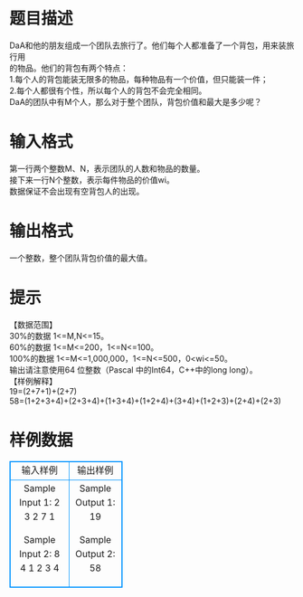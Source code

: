 # 

 
 # 题目描述 
DaA和他的朋友组成一个团队去旅行了。他们每个人都准备了一个背包，用来装旅行用<BR>的物品。他们的背包有两个特点：<BR>1.每个人的背包能装无限多的物品，每种物品有一个价值，但只能装一件；<BR>2.每个人都很有个性，所以每个人的背包不会完全相同。<BR>DaA的团队中有M个人，那么对于整个团队，背包价值和最大是多少呢？ 

 
 # 输入格式 
第一行两个整数M、N，表示团队的人数和物品的数量。<BR>接下来一行N个整数，表示每件物品的价值wi。<BR>数据保证不会出现有空背包人的出现。 

 
 # 输出格式 
一个整数，整个团队背包价值的最大值。 

 
 # 提示 
【数据范围】<BR>30%的数据&nbsp;1&lt;=M,N&lt;=15。<BR>60%的数据&nbsp;1&lt;=M&lt;=200，1&lt;=N&lt;=100。<BR>100%的数据&nbsp;1&lt;=M&lt;=1,000,000，1&lt;=N&lt;=500，0&lt;wi&lt;=50。<BR>输出请注意使用64&nbsp;位整数（Pascal&nbsp;中的Int64，C++中的long&nbsp;long）。<BR>【样例解释】<BR>19=(2+7+1)+(2+7)<BR>58=(1+2+3+4)+(2+3+4)+(1+3+4)+(1+2+4)+(3+4)+(1+2+3)+(2+4)+(2+3) 
# 样例数据
<style>
        table,table tr th, table tr td { border:1px solid #0094ff; }
        table { width: 200px; min-height: 25px; line-height: 25px; text-align: center; border-collapse: collapse;}   
    </style>
<table>
	<tr>
		<td>输入样例</td>
		<td>输出样例</td>
	</tr>
<tr><td>Sample Input 1:
2 3
2 7 1

Sample Input 2:
8 4
1 2 3 4
</td><td>Sample Output 1:
19

Sample Output 2:
58
</td></tr></table>
